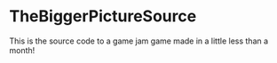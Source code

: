 # TheBiggerPictureSource
This is the source code to a game jam game made in a little less than a month!
